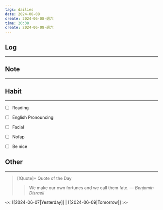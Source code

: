 ```yaml
---
tags: dailies  
date: 2024-06-08
create: 2024-06-08-週六
time: 20:38
create: 2024-06-08-週六
---
```


## Log
---


## Note
---


## Habit
---
- [ ] Reading
- [ ] English Pronouncing
- [ ] Facial
- [ ] Nofap
- [ ] Be nice


## Other
---

> [!Quote]+ Quote of the Day
> > We make our own fortunes and we call them fate.
> — <cite>Benjamin Disraeli</cite>

<< [[2024-06-07|Yesterday]] | [[2024-06-09|Tomorrow]] >>